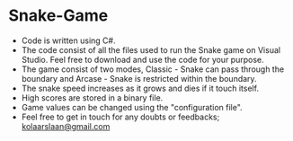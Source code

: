 # Snake-Game
- Code is written using C#.
- The code consist of all the files used to run the Snake game on Visual Studio. Feel free to download and use the code for your purpose.
- The game consist of two modes, Classic - Snake can pass through the boundary and Arcase - Snake is restricted within the boundary.
- The snake speed increases as it grows and dies if it touch itself.
- High scores are stored in a binary file.
- Game values can be changed using the "configuration file".
- Feel free to get in touch for any doubts or feedbacks; kolaarslaan@gmail.com
